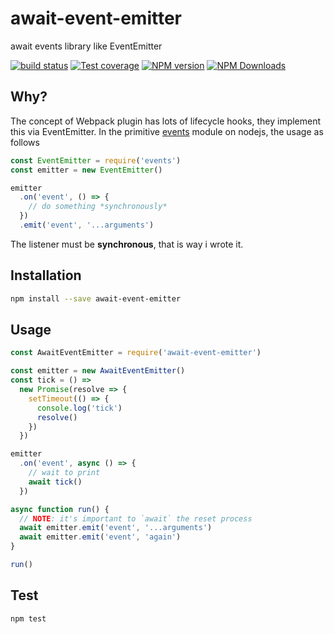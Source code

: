 # await-event-emitter
await events library like EventEmitter

[![build status](https://img.shields.io/travis/imcuttle/node-await-event-emitter/master.svg?style=flat-square)](https://travis-ci.org/imcuttle/node-await-event-emitter)
[![Test coverage](https://img.shields.io/codecov/c/github/imcuttle/node-await-event-emitter.svg?style=flat-square)](https://codecov.io/github/imcuttle/node-await-event-emitter?branch=master)
[![NPM version](https://img.shields.io/npm/v/node-await-event-emitter.svg?style=flat-square)](https://www.npmjs.com/package/node-await-event-emitter)
[![NPM Downloads](https://img.shields.io/npm/dm/node-await-event-emitter.svg?style=flat-square&maxAge=43200)](https://www.npmjs.com/package/node-await-event-emitter)

## Why?

The concept of Webpack plugin has lots of lifecycle hooks, they implement this via EventEmitter.
In the primitive [events](https://nodejs.org/dist/latest-v8.x/docs/api/events.html) module on nodejs, the usage as follows
```javascript
const EventEmitter = require('events')
const emitter = new EventEmitter()

emitter
  .on('event', () => {
    // do something *synchronously*
  })
  .emit('event', '...arguments')
```
The listener must be **synchronous**, that is way i wrote it.

## Installation
```bash
npm install --save await-event-emitter
```

## Usage
```javascript
const AwaitEventEmitter = require('await-event-emitter')

const emitter = new AwaitEventEmitter()
const tick = () => 
  new Promise(resolve => {
    setTimeout(() => {
      console.log('tick')
      resolve()
    })
  })

emitter
  .on('event', async () => {
    // wait to print
    await tick()
  })

async function run() {
  // NOTE: it's important to `await` the reset process
  await emitter.emit('event', '...arguments')
  await emitter.emit('event', 'again')
}

run()
```

## Test
```bash
npm test
```

